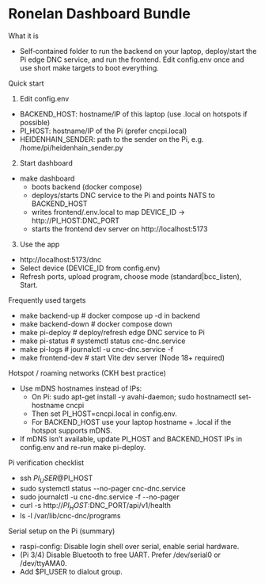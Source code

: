 # Ronelan Dashboard Bundle

What it is
- Self‑contained folder to run the backend on your laptop, deploy/start the Pi edge DNC service, and run the frontend. Edit config.env once and use short make targets to boot everything.

Quick start
1) Edit config.env
- BACKEND_HOST: hostname/IP of this laptop (use <host>.local on hotspots if possible)
- PI_HOST: hostname/IP of the Pi (prefer cncpi.local)
- HEIDENHAIN_SENDER: path to the sender on the Pi, e.g. /home/pi/heidenhain_sender.py

2) Start dashboard
- make dashboard
  - boots backend (docker compose)
  - deploys/starts DNC service to the Pi and points NATS to BACKEND_HOST
  - writes frontend/.env.local to map DEVICE_ID → http://PI_HOST:DNC_PORT
  - starts the frontend dev server on http://localhost:5173

3) Use the app
- http://localhost:5173/dnc
- Select device (DEVICE_ID from config.env)
- Refresh ports, upload program, choose mode (standard|bcc_listen), Start.

Frequently used targets
- make backend-up        # docker compose up -d in backend
- make backend-down      # docker compose down
- make pi-deploy         # deploy/refresh edge DNC service to Pi
- make pi-status         # systemctl status cnc-dnc.service
- make pi-logs           # journalctl -u cnc-dnc.service -f
- make frontend-dev      # start Vite dev server (Node 18+ required)

Hotspot / roaming networks (CKH best practice)
- Use mDNS hostnames instead of IPs:
  - On Pi: sudo apt-get install -y avahi-daemon; sudo hostnamectl set-hostname cncpi
  - Then set PI_HOST=cncpi.local in config.env.
  - For BACKEND_HOST use your laptop hostname + .local if the hotspot supports mDNS.
- If mDNS isn’t available, update PI_HOST and BACKEND_HOST IPs in config.env and re-run make pi-deploy.

Pi verification checklist
- ssh $PI_USER@$PI_HOST
- sudo systemctl status --no-pager cnc-dnc.service
- sudo journalctl -u cnc-dnc.service -f --no-pager
- curl -s http://$PI_HOST:$DNC_PORT/api/v1/health
- ls -l /var/lib/cnc-dnc/programs

Serial setup on the Pi (summary)
- raspi-config: Disable login shell over serial, enable serial hardware.
- (Pi 3/4) Disable Bluetooth to free UART. Prefer /dev/serial0 or /dev/ttyAMA0.
- Add $PI_USER to dialout group.

